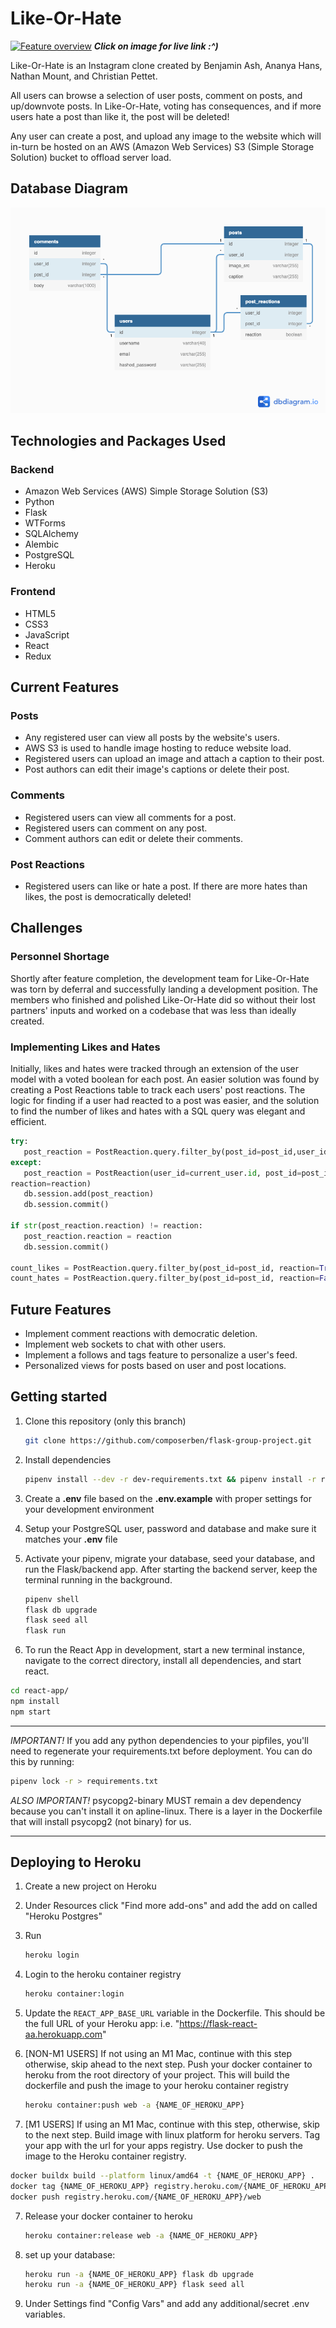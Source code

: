 # Like-Or-Hate
[![Feature overview](./assets/images/Like-Or-Hate-Actions.gif)](https://like-or-hate.herokuapp.com/)
***Click on image for live link :^)***

Like-Or-Hate is an Instagram clone created by Benjamin Ash, Ananya Hans, Nathan Mount, and Christian Pettet.

All users can browse a selection of user posts, comment on posts, and up/downvote posts. In Like-Or-Hate, voting has consequences, and if more users hate a post than like it, the post will be deleted!

Any user can create a post, and upload any image to the website which will in-turn be hosted on an AWS (Amazon Web Services) S3 (Simple Storage Solution) bucket to offload server load.

## Database Diagram
![like-or-hate](./assets/images/Like-Or-Hate.png)

## Technologies and Packages Used
### Backend
* Amazon Web Services (AWS) Simple Storage Solution (S3)
* Python
* Flask
* WTForms
* SQLAlchemy
* Alembic
* PostgreSQL
* Heroku

### Frontend
* HTML5
* CSS3
* JavaScript
* React
* Redux

## Current Features
### Posts
* Any registered user can view all posts by the website's users.
* AWS S3 is used to handle image hosting to reduce website load.
* Registered users can upload an image and attach a caption to their post.
* Post authors can edit their image's captions or delete their post.
### Comments
* Registered users can view all comments for a post.
* Registered users can comment on any post.
* Comment authors can edit or delete their comments.
### Post Reactions
* Registered users can like or hate a post. If there are more hates than likes, the post is democratically deleted!

## Challenges
### Personnel Shortage
Shortly after feature completion, the development team for Like-Or-Hate was torn by deferral and successfully landing a development position. The members who finished and polished Like-Or-Hate did so without their lost partners' inputs and worked on a codebase that was less than ideally created.
### Implementing Likes and Hates
Initially, likes and hates were tracked through an extension of the user model with a voted boolean for each post. An easier solution was found by creating a Post Reactions table to track each users' post reactions. The logic for finding if a user had reacted to a post was easier, and the solution to find the number of likes and hates with a SQL query was elegant and efficient.
```python
try:
   post_reaction = PostReaction.query.filter_by(post_id=post_id,user_id=current_user.id,).one()
except:
   post_reaction = PostReaction(user_id=current_user.id, post_id=post_id,
reaction=reaction)
   db.session.add(post_reaction)
   db.session.commit()

if str(post_reaction.reaction) != reaction:
   post_reaction.reaction = reaction
   db.session.commit()

count_likes = PostReaction.query.filter_by(post_id=post_id, reaction=True).count()
count_hates = PostReaction.query.filter_by(post_id=post_id, reaction=False).count()
```

## Future Features
* Implement comment reactions with democratic deletion.
* Implement web sockets to chat with other users.
* Implement a follows and tags feature to personalize a user's feed.
* Personalized views for posts based on user and post locations.

## Getting started

1. Clone this repository (only this branch)

   ```bash
   git clone https://github.com/composerben/flask-group-project.git
   ```

2. Install dependencies

      ```bash
      pipenv install --dev -r dev-requirements.txt && pipenv install -r requirements.txt
      ```

3. Create a **.env** file based on the **.env.example** with proper settings for your
   development environment
4. Setup your PostgreSQL user, password and database and make sure it matches your **.env** file

5. Activate your pipenv, migrate your database, seed your database, and run the Flask/backend app. After starting the backend server, keep the terminal running in the background.

   ```bash
   pipenv shell
   flask db upgrade
   flask seed all
   flask run
   ```

6. To run the React App in development, start a new terminal instance, navigate to the correct directory, install all dependencies, and start react.
```bash
cd react-app/
npm install
npm start
```

***
*IMPORTANT!*
   If you add any python dependencies to your pipfiles, you'll need to regenerate your requirements.txt before deployment.
   You can do this by running:

   ```bash
   pipenv lock -r > requirements.txt
   ```

*ALSO IMPORTANT!*
   psycopg2-binary MUST remain a dev dependency because you can't install it on apline-linux.
   There is a layer in the Dockerfile that will install psycopg2 (not binary) for us.
***

## Deploying to Heroku

1. Create a new project on Heroku
2. Under Resources click "Find more add-ons" and add the add on called "Heroku Postgres"
3. Run

   ```bash
   heroku login
   ```

4. Login to the heroku container registry

   ```bash
   heroku container:login
   ```

5. Update the `REACT_APP_BASE_URL` variable in the Dockerfile.
   This should be the full URL of your Heroku app: i.e. "https://flask-react-aa.herokuapp.com"
6. [NON-M1 USERS] If not using an M1 Mac, continue with this step otherwise, skip ahead to the next step. Push your docker container to heroku from the root directory of your project.
   This will build the dockerfile and push the image to your heroku container registry

   ```bash
   heroku container:push web -a {NAME_OF_HEROKU_APP}
   ```
6. [M1 USERS] If using an M1 Mac, continue with this step, otherwise, skip to the next step. Build image with linux platform for heroku servers. Tag your app with the url for your apps registry. Use docker to push the image to the Heroku container registry.
```bash
docker buildx build --platform linux/amd64 -t {NAME_OF_HEROKU_APP} .
docker tag {NAME_OF_HEROKU_APP} registry.heroku.com/{NAME_OF_HEROKU_APP}/web
docker push registry.heroku.com/{NAME_OF_HEROKU_APP}/web
```

7. Release your docker container to heroku

   ```bash
   heroku container:release web -a {NAME_OF_HEROKU_APP}
   ```

8. set up your database:

   ```bash
   heroku run -a {NAME_OF_HEROKU_APP} flask db upgrade
   heroku run -a {NAME_OF_HEROKU_APP} flask seed all
   ```

9. Under Settings find "Config Vars" and add any additional/secret .env variables.

